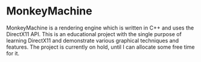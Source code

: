 # MonkeyMachine

MonkeyMachine is a rendering engine which is written in C++ and uses the DirectX11 API. This is an educational project with the single purpose of 
learning DirectX11 and demonstrate various graphical techniques and features. The project is currently on hold, until I can allocate some free time for it.
